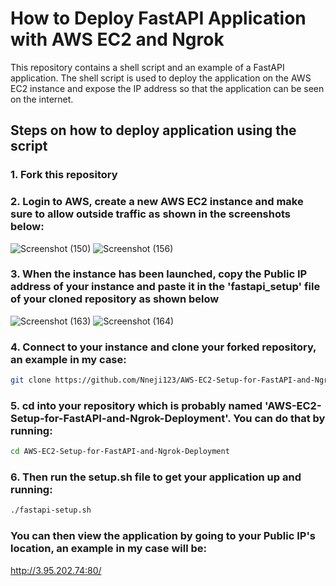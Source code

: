 # How to Deploy FastAPI Application with AWS EC2 and Ngrok
This repository contains a shell script and an example of a FastAPI application. The shell script is used to deploy the application on the AWS EC2 instance and expose the IP address so that the application can be seen on the internet.

## Steps on how to deploy application using the script
### 1. Fork this repository
### 2. Login to AWS, create a new AWS EC2 instance and make sure to allow outside traffic as shown in the screenshots below:
![Screenshot (150)](https://user-images.githubusercontent.com/101701760/178163373-e4bb2c92-0f47-4a22-9556-dfc470fd7e8a.png)
![Screenshot (156)](https://user-images.githubusercontent.com/101701760/178163392-3c9fc8ec-e58a-420d-a6bb-2885215d8105.png)
### 3. When the instance has been launched, copy the Public IP address of your instance and paste it in the 'fastapi_setup' file of your cloned repository as shown below 
![Screenshot (163)](https://user-images.githubusercontent.com/101701760/178163457-2e156379-b542-4d24-aebf-e202dd44ae2c.png)
![Screenshot (164)](https://user-images.githubusercontent.com/101701760/178163536-918818ee-563d-4b0d-a5ec-5c265a75b2b4.png)
### 4. Connect to your instance and clone your forked repository, an example in my case:
```bash
git clone https://github.com/Nneji123/AWS-EC2-Setup-for-FastAPI-and-Ngrok-Deployment.git
```
### 5. cd into your repository which is probably named 'AWS-EC2-Setup-for-FastAPI-and-Ngrok-Deployment'. You can do that by running:
```bash
cd AWS-EC2-Setup-for-FastAPI-and-Ngrok-Deployment
```
### 6. Then run the setup.sh file to get your application up and running:
```bash
./fastapi-setup.sh
```
### You can then view the application by going to your Public IP's location, an example in my case will be:
http://3.95.202.74:80/

